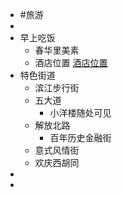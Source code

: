 - #旅游
-
- 早上吃饭
	- 春华里美素
	- 酒店位置 [酒店位置](#小程序://美团酒店+/8SemxWDJegr2tAu)
- 特色街道
	- 滨江步行街
	- 五大道
		- 小洋楼随处可见
	- 解放北路
		- 百年历史金融街
	- 意式风情街
	- 欢庆西胡同
-
-